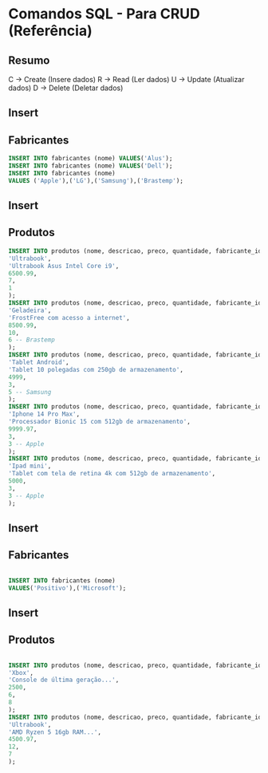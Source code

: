 # Comandos SQL - Para CRUD (Referência)

## Resumo
C -> Create (Insere dados)
R -> Read (Ler dados)
U -> Update (Atualizar dados)
D -> Delete (Deletar dados)

<!-- ____________________________ -->

## Insert
## Fabricantes

```sql
INSERT INTO fabricantes (nome) VALUES('Alus');
INSERT INTO fabricantes (nome) VALUES('Dell');
INSERT INTO fabricantes (nome)
VALUES ('Apple'),('LG'),('Samsung'),('Brastemp');

```

<!-- ____________________________ -->

## Insert
## Produtos

```sql
INSERT INTO produtos (nome, descricao, preco, quantidade, fabricante_id) VALUES(
'Ultrabook',
'Ultrabook Asus Intel Core i9',
6500.99,
7,
1
);
INSERT INTO produtos (nome, descricao, preco, quantidade, fabricante_id) VALUES(
'Geladeira',
'FrostFree com acesso a internet',
8500.99,
10,
6 -- Brastemp
);
INSERT INTO produtos (nome, descricao, preco, quantidade, fabricante_id) VALUES(
'Tablet Android',
'Tablet 10 polegadas com 250gb de armazenamento',
4999,
3,
5 -- Samsung
);
INSERT INTO produtos (nome, descricao, preco, quantidade, fabricante_id) VALUES(
'Iphone 14 Pro Max',
'Processador Bionic 15 com 512gb de armazenamento',
9999.97,
3,
3 -- Apple
);
INSERT INTO produtos (nome, descricao, preco, quantidade, fabricante_id) VALUES(
'Ipad mini',
'Tablet com tela de retina 4k com 512gb de armazenamento',
5000,
3,
3 -- Apple
);

```

<!-- ____________________________________________________________________ -->

## Insert
## Fabricantes

```sql

INSERT INTO fabricantes (nome)
VALUES('Positivo'),('Microsoft');


```

<!-- ____________________________________________________________________ -->

## Insert
## Produtos

```sql

INSERT INTO produtos (nome, descricao, preco, quantidade, fabricante_id) VALUES(
'Xbox',
'Console de última geração...',
2500,
6,
8
);
INSERT INTO produtos (nome, descricao, preco, quantidade, fabricante_id) VALUES(
'Ultrabook',
'AMD Ryzen 5 16gb RAM...',
4500.97,
12,
7
);


```
